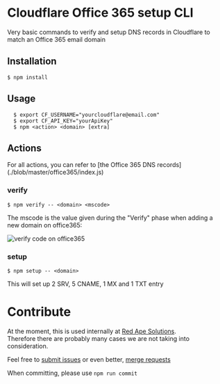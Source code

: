 # Cloudflare Office 365 setup CLI

Very basic commands to verify and setup DNS records in Cloudflare to match an Office 365 email domain

## Installation

``` $ npm install ```

## Usage

```
  $ export CF_USERNAME="yourcloudflare@email.com"
  $ export CF_API_KEY="yourApiKey"
  $ npm <action> <domain> [extra]
```

## Actions

For all actions, you can refer to [the Office 365 DNS records] (./blob/master/office365/index.js)

### verify

``` $ npm verify -- <domain> <mscode> ```

The mscode is the value given during the "Verify" phase when adding a new domain on office365:

![verify code on office365](https://cloud.githubusercontent.com/assets/487758/20955500/a89ef25c-bc7e-11e6-8d22-2bacd29527b0.png)

### setup

``` $ npm setup -- <domain> ```

This will set up 2 SRV, 5 CNAME, 1 MX and 1 TXT entry

# Contribute

At the moment, this is used internally at [Red Ape Solutions](https://redapesolutions.com).  
Therefore there are probably many cases we are not taking into consideration.

Feel free to [submit issues](https://github.com/redapesolutions/cloudflare-office365-setup/issues) or even better, [merge requests](https://github.com/redapesolutions/cloudflare-office365-setup/pulls)

When committing, please use `npm run commit` 
